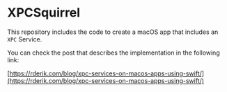 # XPCSquirrel

This repository includes the code to create a macOS app that includes an `XPC` Service.

You can check the post that describes the implementation in the following link:

[https://rderik.com/blog/xpc-services-on-macos-apps-using-swift/](https://rderik.com/blog/xpc-services-on-macos-apps-using-swift/)

